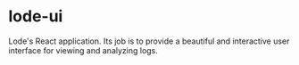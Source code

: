 # lode-ui
Lode's React application. Its job is to provide a beautiful and interactive user interface for viewing and analyzing logs.
